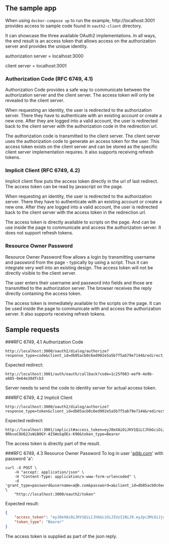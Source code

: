 ## The sample app
When using `docker-compose up` to run the example,
http://localhost:3001 provides access to sample code
found in `oauth2-client` directory.

It can showcase the three available OAuth2 implementations.
In all ways, the end result is an access token that allows
access on the authorization server and provides the unique
identity.

authorization server = localhost:3000

client server = localhost:3001

### Authorization Code (RFC 6749, 4.1)
Authorization Code provides a safe way to communicate between
the authorization server and the client server. The access
token will only be revealed to the client server.

When requesting an identity, the user is redirected to the
authorization server. There they have to authenticate with an
existing account or create a new one. After they are logged
into a valid account, the user is redirected back to the client
server with the authorization code in the redirection url.

The authorization code is transmitted to the client server.
The client server uses the authorization code to generate an
access token for the user. This access token exists on the
client server and can be stored as the specific client server
implementation requires. It also supports receiving refresh
tokens.

### Implicit Client (RFC 6749, 4.2)
Implicit client flow puts the access token directly in the
url of last redirect. The access token can be read by javascript
on the page.

When requesting an identity, the user is redirected to the
authorization server. There they have to authenticate with an
existing account or create a new one. After they are logged
into a valid account, the user is redirected back to the client
server with the access token in the redirection url.

The access token is directly available to scripts on the
page. And can be use inside the page to communicate and access
the authorization server. It does not support refresh tokens.

### Resource Owner Password
Resource Owner Password flow allows a login by transmitting
username and password from the page - typically by using a
script. Thus it can integrate very well into an existing design.
The access token will not be directly visible to the client
server.

The user enters their username and password into fields and
those are transmitted to the authorization server. The browser
receives the reply directly containing the access token.

The access token is immediately available to the scripts on
the page. It can be used inside the page to communicate with
and access the authorization server. It also supports
receiving refresh tokens.


## Sample requests
###RFC 6749, 4.1 Authorization Code
```
http://localhost:3000/oauth2/dialog/authorize?response_type=code&client_id=db05acb0c6ed902e5a5b7f5ab79e7144&redirect_uri=http%3A%2F%2Flocalhost%3A3001%2Fauth%2Foauth%2Fcallback
```

Expected redirect:
```
http://localhost:3001/auth/oauth/callback?code=1c25f083-eef9-4e9b-a685-0e64e30dfcb3
```

Server needs to send the code to identity server for actual access token.

###RFC 6749, 4.2 Implicit Client
```
http://localhost:3000/oauth2/dialog/authorize?response_type=token&client_id=db05acb0c6ed902e5a5b7f5ab79e7144&redirect_uri=http%3A%2F%2Flocalhost%3A3001%2Fimplicit
```

Expected redirect:
```
http://localhost:3001/implicit#access_token=eyJ0eXAiOiJKV1QiLCJhbGciOiJIUzI1NiJ9.eyJpc3MiOiJjcGEiLCJhdWQiOiJjcGEiLCJleHAiOjM2MDAwLCJzdWIiOjIsImNsaSI6MX0.TTn09DPxg-9RkvoCOU62JsWiB0GY-AISWoSqOEs-K90&token_type=Bearer
```

The access token is directly part of the result.

###RFC 6749, 4.3 Resource Owner Password
To log in user 'a@b.com' with password 'a':
```
curl -X POST \
    -H "accept: application/json" \
    -H "Content-Type: application/x-www-form-urlencoded" \
    -d 'grant_type=password&username=a@b.com&password=a&client_id=db05acb0c6ed902e5a5b7f5ab79e7144&client_secret=49b7448061fed2319168eb2449ef3b58226a9c554b3ff0b138abe8ffad98' \
    "http://localhost:3000/oauth2/token"
```
Expected result:
```json
{
    "access_token": "eyJ0eXAiOiJKV1QiLCJhbGciOiJIUzI1NiJ9.eyJpc3MiOiJjcGEiLCJhdWQiOiJjcGEiLCJleHAiOjM2MDAwLCJzdWIiOjIsImNsaSI6MX0.TTn09DPxg-9RkvoCOU62JsWiB0GY-AISWoSqOEs-K90",
    "token_type": "Bearer"
}
```

The access token is supplied as part of the json reply. 